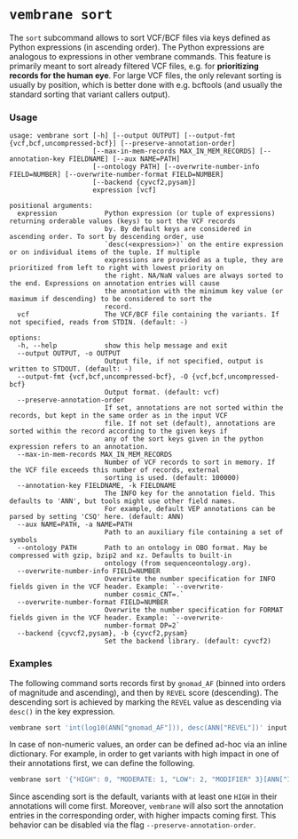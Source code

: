 # `vembrane sort`

The `sort` subcommand allows to sort VCF/BCF files via keys defined as Python expressions (in ascending order).
The Python expressions are analogous to expressions in other vembrane commands.
This feature is primarily meant to sort 
already filtered VCF files, e.g. for **prioritizing records for the human eye**. 
For large VCF files, the only relevant sorting is usually by position, 
which is better done with e.g. bcftools (and usually the standard sorting 
that variant callers output).

### Usage

```
usage: vembrane sort [-h] [--output OUTPUT] [--output-fmt {vcf,bcf,uncompressed-bcf}] [--preserve-annotation-order]
                     [--max-in-mem-records MAX_IN_MEM_RECORDS] [--annotation-key FIELDNAME] [--aux NAME=PATH]
                     [--ontology PATH] [--overwrite-number-info FIELD=NUMBER] [--overwrite-number-format FIELD=NUMBER]
                     [--backend {cyvcf2,pysam}]
                     expression [vcf]

positional arguments:
  expression            Python expression (or tuple of expressions) returning orderable values (keys) to sort the VCF records
                        by. By default keys are considered in ascending order. To sort by descending order, use
                        `desc(<expression>)` on the entire expression or on individual items of the tuple. If multiple
                        expressions are provided as a tuple, they are prioritized from left to right with lowest priority on
                        the right. NA/NaN values are always sorted to the end. Expressions on annotation entries will cause
                        the annotation with the minimum key value (or maximum if descending) to be considered to sort the
                        record.
  vcf                   The VCF/BCF file containing the variants. If not specified, reads from STDIN. (default: -)

options:
  -h, --help            show this help message and exit
  --output OUTPUT, -o OUTPUT
                        Output file, if not specified, output is written to STDOUT. (default: -)
  --output-fmt {vcf,bcf,uncompressed-bcf}, -O {vcf,bcf,uncompressed-bcf}
                        Output format. (default: vcf)
  --preserve-annotation-order
                        If set, annotations are not sorted within the records, but kept in the same order as in the input VCF
                        file. If not set (default), annotations are sorted within the record according to the given keys if
                        any of the sort keys given in the python expression refers to an annotation.
  --max-in-mem-records MAX_IN_MEM_RECORDS
                        Number of VCF records to sort in memory. If the VCF file exceeds this number of records, external
                        sorting is used. (default: 100000)
  --annotation-key FIELDNAME, -k FIELDNAME
                        The INFO key for the annotation field. This defaults to 'ANN', but tools might use other field names.
                        For example, default VEP annotations can be parsed by setting 'CSQ' here. (default: ANN)
  --aux NAME=PATH, -a NAME=PATH
                        Path to an auxiliary file containing a set of symbols
  --ontology PATH       Path to an ontology in OBO format. May be compressed with gzip, bzip2 and xz. Defaults to built-in
                        ontology (from sequenceontology.org).
  --overwrite-number-info FIELD=NUMBER
                        Overwrite the number specification for INFO fields given in the VCF header. Example: `--overwrite-
                        number cosmic_CNT=.`
  --overwrite-number-format FIELD=NUMBER
                        Overwrite the number specification for FORMAT fields given in the VCF header. Example: `--overwrite-
                        number-format DP=2`
  --backend {cyvcf2,pysam}, -b {cyvcf2,pysam}
                        Set the backend library. (default: cyvcf2)
```

### Examples

The following command sorts records first by `gnomad_AF` (binned into orders of magnitude and ascending), and then by `REVEL` score (descending).
The descending sort is achieved by marking the `REVEL` value  as descending via `desc()` in the key expression.

```bash
vembrane sort 'int(log10(ANN["gnomad_AF"])), desc(ANN["REVEL"])' input.vcf > prioritized.vcf
```

In case of non-numeric values, an order can be defined ad-hoc via an inline dictionary.
For example, in order to get variants with high impact in one of their annotations first, we can define the following.

```bash
vembrane sort '{"HIGH": 0, "MODERATE: 1, "LOW": 2, "MODIFIER" 3}[ANN["IMPACT"]]' input.vcf > prioritized.vcf
```
Since ascending sort is the default, variants with at least one `HIGH` in their annotations will come first.
Moreover, `vembrane` will also sort the annotation entries in the corresponding order, with higher impacts coming first.
This behavior can be disabled via the flag `--preserve-annotation-order`.